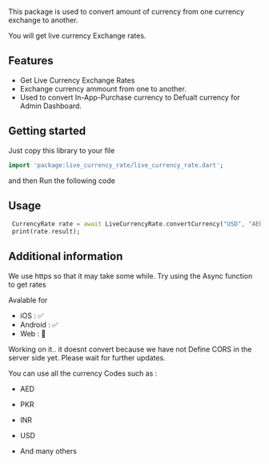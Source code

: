 
This package is used to convert amount of currency from one currency exchange to another.

You will get live currency Exchange rates.



## Features

- Get Live Currency Exchange Rates
- Exchange currency ammount from one to another.
- Used to convert In-App-Purchase currency to Defualt currency for Admin Dashboard.

## Getting started


Just copy this library to your file
```dart
import 'package:live_currency_rate/live_currency_rate.dart';
```

and then
Run the following code

## Usage


```dart
 CurrencyRate rate = await LiveCurrencyRate.convertCurrency("USD", "AED", 500);
 print(rate.result);

```

## Additional information

We use https so that it may take some while.
Try using the Async function to get rates

Avalable for
-  iOS        : ✅ 
-  Android    : ✅ 
-  Web        : 🚫

Working on it.. it doesnt convert because we have not Define CORS in the server side yet. 
Please wait for further updates. 



You can use all the currency Codes such as :
- AED
- PKR
- INR
- USD

- And many others
